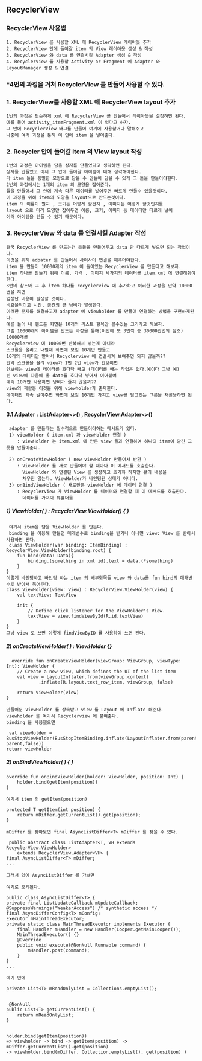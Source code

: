 ## RecyclerView
### RecyclerView 사용법 
    1. RecyclerView 를 사용할 XML 에 RecyclerView 레이아웃 추가
    2. RecyclerView 안에 들어갈 item 의 View 레이아웃 생성 & 작성
    3. RecyclerView 와 data 를 연결시킬 Adapter 생성 & 작성
    4. RecyclerView 를 사용할 Activity or Fragment 에 Adapter 와 LayoutManager 생성 & 연결

### *4번의 과정을 거쳐 RecyclerView 를 만들어 사용할 수 있다.

### 1. RecyclerView를 사용할 XML 에 RecyclerView layout 추가
    1번의 과정은 단순하게 xml 에 RecyclerView 를 만들어서 레이아웃을 설정하면 된다.
    예를 들어 activity_itemFragment.xml 이 있다고 하자. 
    그 안에 RecyclerView 태그를 만들어 여기에 사용할거다 말해주고
    나중에 여러 과정을 통해 이 안에 item 을 넣어준다.

### 2. Recycler 안에 들어갈 item 의 View layout 작성
    1번의 과정은 아이템을 담을 상자를 만들었다고 생각하면 된다.
    상자를 만들었고 이제 그 안에 들어갈 아이템에 대해 생각해야한다.
    각 item 들을 동일한 모양으로 담을 수 만들어 담을 수 있게 그 틀을 만들어야한다.
    2번의 과정에서는 1개의 item 의 모양을 잡아준다.
    틀을 만들어서 그 안에 계속 다른 데이터를 넣어주면 빠르게 만들수 있을것이다.
    이 과정을 위해 item의 모양을 layout으로 만드는것이다.
    item 의 이름이 뭔지 , 크기는 어떻게 할건지 , 이미지는 어떻게 할것인지를 
    layout 으로 미리 모양만 잡아두면 이름, 크기, 이미지 등 데이터만 다르게 넣어 
    여러 아이템을 만들 수 있기 때문이다.

### 3. RecyclerView 와 data 를 연결시킬 Adapter 작성
    결국 RecyclerView 를 만드는건 틀들을 만들어두고 data 만 다르게 넣으면 되는 작업이다.
    이것을 위해 adpater 를 만들어서 사이사이 연결을 해주어야한다. 
    item 을 만들어 10000개의 item 이 들어있는 RecyclerView 를 만든다고 해보자.
    item 하나를 만들기 위해 이름, 가격 , 이미지 세가지의 데이터를 item.xml 에 연결해줘야한다.
    3번의 참조와 그 후 item 하나를 recyclerview 에 추가하고 이러한 과정을 만약 10000번을 하면 
    엄청난 비용이 발생할 것이다. 
    비효율적이고 시간, 공간의 큰 낭비가 발생한다.
    이러한 문제를 해결하고자 adapter 에 viewholder 를 만들어 연결하는 방법을 구현하게된다.
    예를 들어 내 핸드폰 화면은 10개의 리스트 항목만 볼수있는 크기라고 해보자.
    그럼 10000개의 아이템을 만드는 과정을 통해(이안에 또 3번씩 총 30000만번의 참조) 10000개를 
    Recyclerview 에 10000번 반복해서 넣는게 아니라
    스크롤을 올리고 내릴때 화면에 보일 10개만 만들고 
    10개의 데이터만 받아서 Recyclerview 에 연결시켜 보여주면 되지 않을까??
    만약 스크롤을 올려 view가 1번 2번 view가 안보이면 
    안보이는 view에 데이터를 호다닥 빼고 (데이터를 빼는 작업은 없다.예이다 그냥 예)
    빈 view에 다음에 올 data를 호다닥 넣어서 이어붙여 
    계속 10개만 사용하면 낭비가 줄지 않을까??
    view의 재활용 이것을 위해 viewholder가 존재한다.
    데이터만 계속 갈아주면 화면에 보일 10개만 가지고 view를 담고있는 그릇을 재활용하면 된다.
    
#### 3.1 Adpater : ListAdapter<>() , RecyclerView.Adapter<>()
     adapter 를 만들때는 필수적으로 만들어야하는 메서드가 있다.
     1) viewHolder ( item.xml 과 viewHolder 연결 )
        : viewHolder 는 item.xml 에 만든 view 들과 연결하여 하나의 item이 담긴 그릇을 만들어준다.
        
     2) onCreateViewHolder ( new viewHolder 만들어서 반환 )
        : ViewHolder 를 새로 만들어야 할 때마다 이 메서드를 호출한다.
          ViewHolder 와 연결된 View 를 생성하고 초기화 하지만 뷰의 내용을
          채우진 않는다. ViewHolder가 바인딩된 상태가 아니다.
     3) onBindViewHolder ( 새로만든 viewHolder 에 데이터 연결 )
        : RecyclerView 가 ViewHolder 를 데이터와 연결할 때 이 메서드를 호출한다.
          데이터를 가져와 뷰홀더를 
     
  
  ##### 1) ViewHolder( ) : RecyclerView.ViewHolder() { }
     여기서 item을 담을 ViewHolder 를 만든다.
     binding 을 이용해 만들면 매개변수로 binding을 받거나 아니면 view: View 를 받아서 사용하면 된다.
     class ViewHolder(var binding: ItemBinding) : RecyclerView.ViewHolder(binding.root) {
        fun bind(data: Data){
            binding.(something in xml id).text = data.(*something)
        }
    }
    이렇게 바인딩하고 바인딩 하는 item 의 세부항목들 view 와 data를 fun bind의 매개변수로 받아서 묶어준다.
    class ViewHolder(view: View) : RecyclerView.ViewHolder(view) {
        val textView: TextView

        init {
            // Define click listener for the ViewHolder's View.
            textView = view.findViewById(R.id.textView)
        }
    }
    그냥 view 로 쓰면 이렇게 findViewByID 를 사용하여 쓰면 된다.     
       
       
  ##### 2) onCreateViewHolder( ) : ViewHolder {}
      
      override fun onCreateViewHolder(viewGroup: ViewGroup, viewType: Int): ViewHolder {
        // Create a new view, which defines the UI of the list item
        val view = LayoutInflater.from(viewGroup.context)
                .inflate(R.layout.text_row_item, viewGroup, false)

        return ViewHolder(view)
    }
    
    만들어둔 ViewHolder 를 상속받고 view 를 Layout 에 Inflate 해준다.
    viewholder 를 여기서 Recyclerview 에 붙여준다.
    binding 을 사용했으면 
      
     val viewHolder = BusStopViewHolder(BusStopItemBinding.inflate(LayoutInflater.from(parent.context), parent,false))
    return viewHolder   
      
  ##### 2) onBindViewHolder( ) {  }
    override fun onBindViewHolder(holder: ViewHolder, position: Int) {
        holder.bind(getItem(position))
    }
    
    여기서 item 의 getItem(position) 
    
    protected T getItem(int position) {
        return mDiffer.getCurrentList().get(position);
    }
    
    mDiffer 를 찾아보면 final AsyncListDiffer<T> mDiffer 를 찾을 수 있다.
    
     public abstract class ListAdapter<T, VH extends RecyclerView.ViewHolder>
        extends RecyclerView.Adapter<VH> {
    final AsyncListDiffer<T> mDiffer;
    ...
    
    그래서 앞에 AsyncListDiffer 를 가보면
    
    여기로 오게된다. 
    
    public class AsyncListDiffer<T> {
    private final ListUpdateCallback mUpdateCallback;
    @SuppressWarnings("WeakerAccess") /* synthetic access */
    final AsyncDifferConfig<T> mConfig;
    Executor mMainThreadExecutor;
    private static class MainThreadExecutor implements Executor {
        final Handler mHandler = new Handler(Looper.getMainLooper());
        MainThreadExecutor() {}
        @Override
        public void execute(@NonNull Runnable command) {
            mHandler.post(command);
        }
    }
    ...
    
    여기 안에 
    
    private List<T> mReadOnlyList = Collections.emptyList();
    
    
     @NonNull
    public List<T> getCurrentList() {
        return mReadOnlyList;
    }
    
    
    holder.bind(getItem(position))
    => viewholder -> bind -> getItem(position) ->  mDiffer.getCurrentList().get(position)
    -> viewholder.bind(mDiffer. Collection.emptyList(). get(position) )
    

